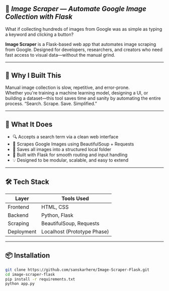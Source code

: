 # <h2>📸 <i>Image Scraper — Automate Google Image Collection with Flask</i></h2>

What if collecting hundreds of images from Google was as simple as typing a keyword and clicking a button?

**Image Scraper** is a Flask-based web app that automates image scraping from Google. Designed for developers, researchers, and creators who need fast access to visual data—without the manual grind.

---

## 🚀 Why I Built This

Manual image collection is slow, repetitive, and error-prone.  
Whether you're training a machine learning model, designing a UI, or building a dataset—this tool saves time and sanity by automating the entire process.
“Search. Scrape. Save. Simplified.”

---

## 🧠 What It Does

- 🔍 Accepts a search term via a clean web interface  
- 📡 Scrapes Google Images using BeautifulSoup + Requests  
- 📁 Saves all images into a structured local folder  
- 🧼 Built with Flask for smooth routing and input handling  
- 💡 Designed to be modular, scalable, and easy to extend

---

## 🛠️ Tech Stack

| Layer        | Tools Used                      |
|--------------|----------------------------------|
| Frontend     | HTML, CSS                        |
| Backend      | Python, Flask                    |
| Scraping     | BeautifulSoup, Requests          |
| Deployment   | Localhost (Prototype Phase)      |

---

## 📦 Installation

```bash
git clone https://github.com/sanskarhere/Image-Scraper-Flask.git
cd image-scraper-flask
pip install -r requirements.txt
python app.py
